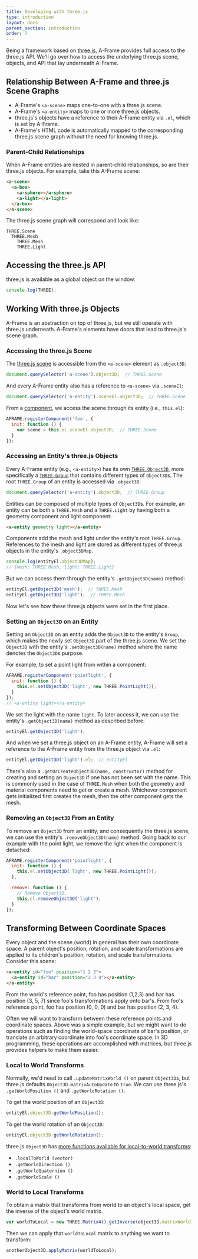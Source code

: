 ```yaml
---
title: Developing with three.js
type: introduction
layout: docs
parent_section: introduction
order: 7
---
```


[three.js]: http://threejs.org

Being a framework based on [three.js], A-Frame provides full access to the
three.js API. We'll go over how to access the underlying three.js scene,
objects, and API that lay underneath A-Frame.

<!-- toc -->

## Relationship Between A-Frame and three.js Scene Graphs

- A-Frame's `<a-scene>` maps one-to-one with a three.js scene.
- A-Frame's `<a-entity>` maps to one or more three.js objects.
- three.js's objects have a reference to their A-Frame entity via `.el`, which is set by A-Frame.
- A-Frame's HTML code is automatically mapped to the corresponding three.js scene graph without the need for knowing three.js.

### Parent-Child Relationships

When A-Frame entities are nested in parent-child relationships, so are their
three.js objects. For example, take this A-Frame scene:

```html
<a-scene>
  <a-box>
    <a-sphere></a-sphere>
    <a-light></a-light>
  </a-box>
</a-scene>
```

The three.js scene graph will correspond and look like:

```
THREE.Scene
  THREE.Mesh
    THREE.Mesh
    THREE.Light
```

## Accessing the three.js API

three.js is available as a global object on the window:

```js
console.log(THREE);
```

## Working With three.js Objects

A-Frame is an abstraction on top of three.js, but we still operate with
three.js underneath. A-Frame's elements have doors that lead to three.js's
scene graph.

### Accessing the three.js Scene

[scene]: https://threejs.org/docs/#Reference/Scenes/Scene

The [three.js scene][scene] is accessible from the `<a-scene>` element as `.object3D`:

```js
document.querySelector('a-scene').object3D;  // THREE.Scene
```

And every A-Frame entity also has a reference to `<a-scene>` via `.sceneEl`:

```js
document.querySelector('a-entity').sceneEl.object3D;  // THREE.Scene
```

[component]: ../core/component.md

From a [component][component], we access the scene through its entity
(i.e., `this.el`):

```js
AFRAME.registerComponent('foo', {
  init: function () {
    var scene = this.el.sceneEl.object3D;  // THREE.Scene
  }
});
```

### Accessing an Entity's three.js Objects

[group]: https://threejs.org/docs/#Reference/Objects/Group
[object3d]: https://threejs.org/docs/#Reference/Core/Object3D

Every A-Frame entity (e.g., `<a-entity>`) has its own
[`THREE.Object3D`][object3d], more specifically a [`THREE.Group`][group] that
contains different types of `Object3D`s. The root `THREE.Group` of an entity is
accessed via `.object3D`:

```js
document.querySelector('a-entity').object3D;  // THREE.Group
```

[entity]: ../core/entity.md

Entities can be composed of multiple types of `Object3D`s. For example,
an entity can be both a `THREE.Mesh` and a `THREE.Light` by having both
a geometry component and light component:

```html
<a-entity geometry light></a-entity>
```

Components add the mesh and light under the entity's root `THREE.Group`.
References to the mesh and light are stored as different types of three.js
objects in the entity's `.object3DMap`.

```js
console.log(entityEl.object3DMap);
// {mesh: THREE.Mesh, light: THREE.Light}
```

But we can access them through the entity's `.getObject3D(name)` method:

```js
entityEl.getObject3D('mesh');  // THREE.Mesh
entityEl.getObject3D('light');  // THREE.Mesh
```

Now let's see how these three.js objects were set in the first place.

### Setting an `Object3D` on an Entity

Setting an `Object3D` on an entity adds the `Object3D` to the entity's `Group`,
which makes the newly set `Object3D` part of the three.js scene. We set the
`Object3D` with the entity's `.setObject3D(name)` method where the name
denotes the `Object3D`s purpose.

For example, to set a point light from within a component:

```js
AFRAME.registerComponent('pointlight', {
  init: function () {
    this.el.setObject3D('light', new THREE.PointLight());
  }
});
// <a-entity light></a-entity>
```

We set the light with the name `light`. To later access it, we can use the
entity's `.getObject3D(name)` method as described before:

```js
entityEl.getObject3D('light');
```

And when we set a three.js object on an A-Frame entity, A-Frame will set a
reference to the A-Frame entity from the three.js object via `.el`:

```js
entityEl.getObject3D('light').el;  // entityEl
```

There's also a `.getOrCreateObject3D(name, constructor)` method for creating
and setting an `Object3D` if one has not been set with the name. This is
commonly used in the case of `THREE.Mesh` when both the geometry and material
components need to get or create a mesh. Whichever component gets initialized
first creates the mesh, then the other component gets the mesh.

### Removing an `Object3D` From an Entity

To remove an `Object3D` from an entity, and consequently the three.js scene, we
can use the entity's `.removeObject3D(name)` method. Going back to our example
with the point light, we remove the light when the component is detached:

```js
AFRAME.registerComponent('pointlight', {
  init: function () {
    this.el.setObject3D('light', new THREE.PointLight());
  },

  remove: function () {
    // Remove Object3D.
    this.el.removeObject3D('light');
  }
});
```

## Transforming Between Coordinate Spaces

Every object and the scene (world) in general has their own coordinate space. A
parent object's position, rotation, and scale transformations are applied to
its children's position, rotation, and scale transformations. Consider this scene:

```html
<a-entity id="foo" position="1 2 3">
  <a-entity id="bar" position="2 3 4"></a-entity>
</a-entity>
```

From the world's reference point, foo has position (1,2,3) and bar has position
(3, 5, 7) since foo's transformations apply onto bar's. From foo's reference
point, foo has position (0, 0, 0) and bar has position (2, 3, 4).

Often we will want to transform between these reference points and coordinate
spaces. Above was a simple example, but we might want to do operations such as
finding the world-space coordinate of bar's position, or translate an arbitrary
coordinate into foo's coordinate space. In 3D programming, these operations are
accomplished with matrices, but three.js provides helpers to make them easier.

### Local to World Transforms

Normally, we'd need to call `.updateMatrixWorld ()` on parent `Object3D`s, but
three.js defaults `Object3D.matrixAutoUpdate` to `true`. We can use three.js's
`.getWorldPosition ()` and `.getWorldRotation ()`.

To get the world position of an `Object3D`:

```js
entityEl.object3D.getWorldPosition();
```

To get the world rotation of an `Object3D`:

```js
entityEl.object3D.getWorldRotation();
```

[object3d]: https://threejs.org/docs/#api/core/Object3D

three.js `Object3D` has [more functions available for local-to-world transforms][object3d]:

- `.localToWorld (vector)`
- `.getWorldDirection ()`
- `.getWorldQuaternion ()`
- `.getWorldScale ()`

### World to Local Transforms

To obtain a matrix that transforms from world to an object's local space, get
the inverse of the object's world matrix.

```js
var worldToLocal = new THREE.Matrix4().getInverse(object3D.matrixWorld)
```

Then we can apply that `worldToLocal` matrix to anything we want to transform:

```js
anotherObject3D.applyMatrix(worldToLocal);
```
